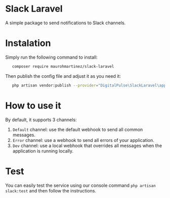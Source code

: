 <h1>Slack Laravel</h1>
<p>A simple package to send notifications to Slack channels.</p>

# Instalation

<p>Simply run the following command to install:</p>

```sh
   composer require maurohmartinez/slack-laravel
```

<p>Then publish the config file and adjust it as you need it:</p>

```sh
   php artisan vendor:publish --provider="DigitalPulse\SlackLaravel\app\Providers\SlackLaravelServiceProvider"
```

# How to use it

<p>By default, it supports 3 channels:</p>

1. `Default` channel: use the default webhook to send all common messages.
2. `Error` channel: use a webhook to send all errors of your application. 
3. `Dev` channel: use a local webhook that overrides all messages when the application is running locally.

# Test
You can easily test the service using our console command `php artisan slack:test` and then follow the instructions.
